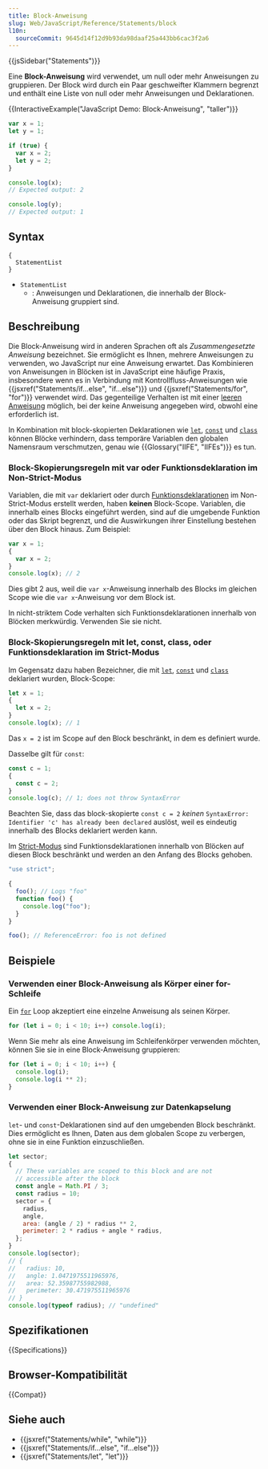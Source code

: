 ```yaml
---
title: Block-Anweisung
slug: Web/JavaScript/Reference/Statements/block
l10n:
  sourceCommit: 9645d14f12d9b93da98daaf25a443bb6cac3f2a6
---
```


{{jsSidebar("Statements")}}

Eine **Block-Anweisung** wird verwendet, um null oder mehr Anweisungen zu gruppieren. Der Block wird durch ein Paar geschweifter Klammern begrenzt und enthält eine Liste von null oder mehr Anweisungen und Deklarationen.

{{InteractiveExample("JavaScript Demo: Block-Anweisung", "taller")}}

```js interactive-example
var x = 1;
let y = 1;

if (true) {
  var x = 2;
  let y = 2;
}

console.log(x);
// Expected output: 2

console.log(y);
// Expected output: 1
```

## Syntax

```js-nolint
{
  StatementList
}
```

- `StatementList`
  - : Anweisungen und Deklarationen, die innerhalb der Block-Anweisung gruppiert sind.

## Beschreibung

Die Block-Anweisung wird in anderen Sprachen oft als _Zusammengesetzte Anweisung_ bezeichnet. Sie ermöglicht es Ihnen, mehrere Anweisungen zu verwenden, wo JavaScript nur eine Anweisung erwartet. Das Kombinieren von Anweisungen in Blöcken ist in JavaScript eine häufige Praxis, insbesondere wenn es in Verbindung mit Kontrollfluss-Anweisungen wie {{jsxref("Statements/if...else", "if...else")}} und {{jsxref("Statements/for", "for")}} verwendet wird. Das gegenteilige Verhalten ist mit einer [leeren Anweisung](/de/docs/Web/JavaScript/Reference/Statements/Empty) möglich, bei der keine Anweisung angegeben wird, obwohl eine erforderlich ist.

In Kombination mit block-skopierten Deklarationen wie [`let`](/de/docs/Web/JavaScript/Reference/Statements/let), [`const`](/de/docs/Web/JavaScript/Reference/Statements/const) und [`class`](/de/docs/Web/JavaScript/Reference/Statements/class) können Blöcke verhindern, dass temporäre Variablen den globalen Namensraum verschmutzen, genau wie {{Glossary("IIFE", "IIFEs")}} es tun.

### Block-Skopierungsregeln mit var oder Funktionsdeklaration im Non-Strict-Modus

Variablen, die mit `var` deklariert oder durch [Funktionsdeklarationen](/de/docs/Web/JavaScript/Reference/Statements/function) im Non-Strict-Modus erstellt werden, haben **keinen** Block-Scope. Variablen, die innerhalb eines Blocks eingeführt werden, sind auf die umgebende Funktion oder das Skript begrenzt, und die Auswirkungen ihrer Einstellung bestehen über den Block hinaus. Zum Beispiel:

```js
var x = 1;
{
  var x = 2;
}
console.log(x); // 2
```

Dies gibt 2 aus, weil die `var x`-Anweisung innerhalb des Blocks im gleichen Scope wie die `var x`-Anweisung vor dem Block ist.

In nicht-striktem Code verhalten sich Funktionsdeklarationen innerhalb von Blöcken merkwürdig. Verwenden Sie sie nicht.

### Block-Skopierungsregeln mit let, const, class, oder Funktionsdeklaration im Strict-Modus

Im Gegensatz dazu haben Bezeichner, die mit [`let`](/de/docs/Web/JavaScript/Reference/Statements/let), [`const`](/de/docs/Web/JavaScript/Reference/Statements/const) und [`class`](/de/docs/Web/JavaScript/Reference/Statements/class) deklariert wurden, Block-Scope:

```js
let x = 1;
{
  let x = 2;
}
console.log(x); // 1
```

Das `x = 2` ist im Scope auf den Block beschränkt, in dem es definiert wurde.

Dasselbe gilt für `const`:

```js
const c = 1;
{
  const c = 2;
}
console.log(c); // 1; does not throw SyntaxError
```

Beachten Sie, dass das block-skopierte `const c = 2` _keinen_ `SyntaxError: Identifier 'c' has already been declared` auslöst, weil es eindeutig innerhalb des Blocks deklariert werden kann.

Im [Strict-Modus](/de/docs/Web/JavaScript/Reference/Strict_mode) sind Funktionsdeklarationen innerhalb von Blöcken auf diesen Block beschränkt und werden an den Anfang des Blocks gehoben.

```js
"use strict";

{
  foo(); // Logs "foo"
  function foo() {
    console.log("foo");
  }
}

foo(); // ReferenceError: foo is not defined
```

## Beispiele

### Verwenden einer Block-Anweisung als Körper einer for-Schleife

Ein [`for`](/de/docs/Web/JavaScript/Reference/Statements/for) Loop akzeptiert eine einzelne Anweisung als seinen Körper.

```js
for (let i = 0; i < 10; i++) console.log(i);
```

Wenn Sie mehr als eine Anweisung im Schleifenkörper verwenden möchten, können Sie sie in eine Block-Anweisung gruppieren:

```js
for (let i = 0; i < 10; i++) {
  console.log(i);
  console.log(i ** 2);
}
```

### Verwenden einer Block-Anweisung zur Datenkapselung

`let`- und `const`-Deklarationen sind auf den umgebenden Block beschränkt. Dies ermöglicht es Ihnen, Daten aus dem globalen Scope zu verbergen, ohne sie in eine Funktion einzuschließen.

```js
let sector;
{
  // These variables are scoped to this block and are not
  // accessible after the block
  const angle = Math.PI / 3;
  const radius = 10;
  sector = {
    radius,
    angle,
    area: (angle / 2) * radius ** 2,
    perimeter: 2 * radius + angle * radius,
  };
}
console.log(sector);
// {
//   radius: 10,
//   angle: 1.0471975511965976,
//   area: 52.35987755982988,
//   perimeter: 30.471975511965976
// }
console.log(typeof radius); // "undefined"
```

## Spezifikationen

{{Specifications}}

## Browser-Kompatibilität

{{Compat}}

## Siehe auch

- {{jsxref("Statements/while", "while")}}
- {{jsxref("Statements/if...else", "if...else")}}
- {{jsxref("Statements/let", "let")}}
